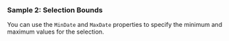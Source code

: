 ### Sample 2: Selection Bounds

You can use the `MinDate` and `MaxDate` properties to specify the minimum and maximum values for the selection.
